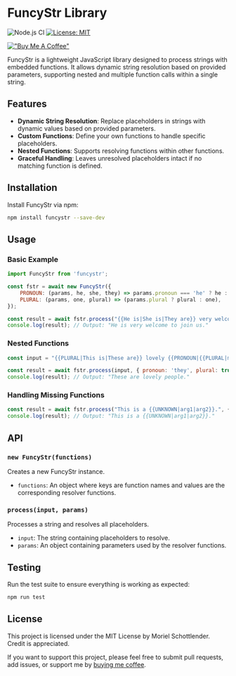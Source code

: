 # FuncyStr Library
![Node.js CI](https://github.com/mooeypoo/FuncyStr/actions/workflows/test.yaml/badge.svg) [![License: MIT](https://img.shields.io/badge/License-MIT-blue.svg)](https://opensource.org/licenses/MIT)

[!["Buy Me A Coffee"](https://www.buymeacoffee.com/assets/img/custom_images/orange_img.png)](https://buymeacoffee.com/mooeypoo)

FuncyStr is a lightweight JavaScript library designed to process strings with embedded functions. It allows dynamic string resolution based on provided parameters, supporting nested and multiple function calls within a single string.

## Features

- **Dynamic String Resolution**: Replace placeholders in strings with dynamic values based on provided parameters.
- **Custom Functions**: Define your own functions to handle specific placeholders.
- **Nested Functions**: Supports resolving functions within other functions.
- **Graceful Handling**: Leaves unresolved placeholders intact if no matching function is defined.

## Installation

Install FuncyStr via npm:

```bash
npm install funcystr --save-dev
```

## Usage

### Basic Example

```javascript
import FuncyStr from 'funcystr';

const fstr = await new FuncyStr({
    PRONOUN: (params, he, she, they) => params.pronoun === 'he' ? he : params.pronoun === 'she' ? she : they,
    PLURAL: (params, one, plural) => (params.plural ? plural : one),
});

const result = await fstr.process("{{He is|She is|They are}} very welcome to join us.", { pronoun: 'he' });
console.log(result); // Output: "He is very welcome to join us."
```

### Nested Functions

```javascript
const input = "{{PLURAL|This is|These are}} lovely {{PRONOUN|{{PLURAL|man|men}}|{{PLURAL|woman|women}}|{{PLURAL|person|people}}}}.";

const result = await fstr.process(input, { pronoun: 'they', plural: true });
console.log(result); // Output: "These are lovely people."
```

### Handling Missing Functions

```javascript
const result = await fstr.process("This is a {{UNKNOWN|arg1|arg2}}.", {});
console.log(result); // Output: "This is a {{UNKNOWN|arg1|arg2}}."
```

## API

### `new FuncyStr(functions)`

Creates a new FuncyStr instance.

- `functions`: An object where keys are function names and values are the corresponding resolver functions.

### `process(input, params)`

Processes a string and resolves all placeholders.

- `input`: The string containing placeholders to resolve.
- `params`: An object containing parameters used by the resolver functions.

## Testing

Run the test suite to ensure everything is working as expected:

```bash
npm run test
```

## License

This project is licensed under the MIT License by Moriel Schottlender. Credit is appreciated.

If you want to support this project, please feel free to submit pull requests, add issues, or support me by [buying me coffee](https://buymeacoffee.com/mooeypoo).

